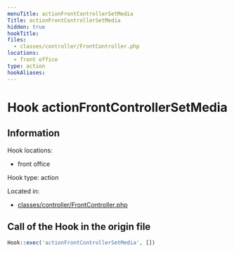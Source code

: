 ```yaml
---
menuTitle: actionFrontControllerSetMedia
Title: actionFrontControllerSetMedia
hidden: true
hookTitle: 
files:
  - classes/controller/FrontController.php
locations:
  - front office
type: action
hookAliases:
---
```


# Hook actionFrontControllerSetMedia

## Information

Hook locations: 
  - front office

Hook type: action

Located in: 
  - [classes/controller/FrontController.php](https://github.com/PrestaShop/PrestaShop/blob/8.0.x/classes/controller/FrontController.php)

## Call of the Hook in the origin file

```php
Hook::exec('actionFrontControllerSetMedia', [])
```